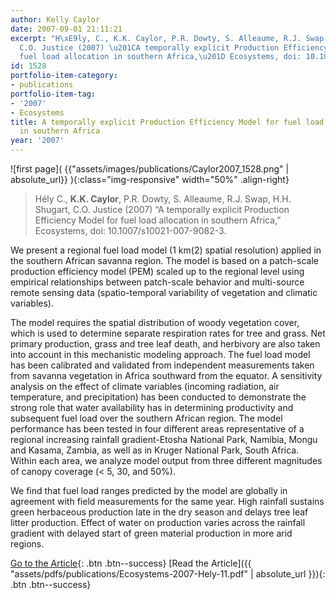 ```yaml
---
author: Kelly Caylor
date: 2007-09-01 21:11:21
excerpt: "H\xE9ly, C., K.K. Caylor, P.R. Dowty, S. Alleaume, R.J. Swap, H.H. Shugart,
  C.O. Justice (2007) \u201CA temporally explicit Production Efficiency Model for
  fuel load allocation in southern Africa,\u201D Ecosystems, doi: 10.1007/s10021-007-9082-3."
id: 1528
portfolio-item-category:
- publications
portfolio-item-tag:
- '2007'
- Ecosystems
title: A temporally explicit Production Efficiency Model for fuel load allocation
  in southern Africa
year: '2007'
---
```


![first page]( {{"assets/images/publications/Caylor2007_1528.png" | absolute_url}} ){:class="img-responsive" width="50%" .align-right}

> Hély C., **K.K. Caylor**, P.R. Dowty, S. Alleaume, R.J. Swap, H.H. Shugart, C.O. Justice (2007) “A temporally explicit Production Efficiency Model for fuel load allocation in southern Africa,” Ecosystems, doi: 10.1007/s10021-007-9082-3.


We present a regional fuel load model (1 km(2) spatial resolution) applied in the southern African savanna region. The model is based on a patch-scale production efficiency model (PEM) scaled up to the regional level using empirical relationships between patch-scale behavior and multi-source remote sensing data (spatio-temporal variability of vegetation and climatic variables).

The model requires the spatial distribution of woody vegetation cover, which is used to determine separate respiration rates for tree and grass. Net primary production, grass and tree leaf death, and herbivory are also taken into account in this mechanistic modeling approach. The fuel load model has been calibrated and validated from independent measurements taken from savanna vegetation in Africa southward from the equator. A sensitivity analysis on the effect of climate variables (incoming radiation, air temperature, and precipitation) has been conducted to demonstrate the strong role that water availability has in determining productivity and subsequent fuel load over the southern African region. The model performance has been tested in four different areas representative of a regional increasing rainfall gradient-Etosha National Park, Namibia, Mongu and Kasama, Zambia, as well as in Kruger National Park, South Africa. Within each area, we analyze model output from three different magnitudes of canopy coverage (< 5, 30, and 50%).

We find that fuel load ranges predicted by the model are globally in agreement with field measurements for the same year. High rainfall sustains green herbaceous production late in the dry season and delays tree leaf litter production. Effect of water on production varies across the rainfall gradient with delayed start of green material production in more arid regions.


[Go to the Article](http://dx.doi.org/10.1007/s10021-007-9082-3){: .btn .btn--success} [Read the Article]({{ "assets/pdfs/publications/Ecosystems-2007-Hely-11.pdf" | absolute_url }}){: .btn .btn--success}